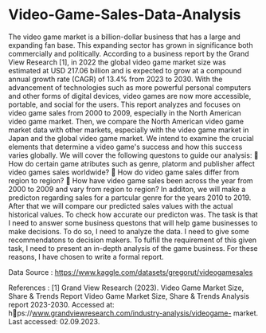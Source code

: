 # Video-Game-Sales-Data-Analysis

The video game market is a billion-dollar business that has a large and expanding fan base. This expanding sector
has grown in significance both commercially and politically. According to a business report by the Grand View
Research [1], in 2022 the global video game market size was estimated at USD 217.06 billion and is expected to
grow at a compound annual growth rate (CAGR) of 13.4% from 2023 to 2030. With the advancement of
technologies such as more powerful personal computers and other forms of digital devices, video games are now
more accessible, portable, and social for the users.
This report analyzes and focuses on video game sales from 2000 to 2009, especially in the North American video
game market. Then, we compare the North American video game market data with other markets, especially
with the video game market in Japan and the global video game market. We intend to examine the crucial
elements that determine a video game's success and how this success varies globally. We will cover the following
questons to guide our analysis:
 How do certain game atributes such as genre, platorm and publisher affect video games sales
worldwide?
 How do video game sales differ from region to region?
 How have video game sales been across the year from 2000 to 2009 and vary from region to region?
In additon, we will make a predicton regarding sales for a partcular genre for the years 2010 to 2019. After that
we will compare our predicted sales values with the actual historical values. To check how accurate our
predicton was.
The task is that I need to answer some business questons that will help game businesses to make decisions. To
do so, I need to analyze the data. I need to give some recommendatons to decision makers. To fulfill the
requirement of this given task, I need to present an in-depth analysis of the game business. For these reasons, I
have chosen to write a formal report.

Data Source : https://www.kaggle.com/datasets/gregorut/videogamesales

References :
[1] Grand View Research (2023). Video Game Market Size, Share & Trends Report Video Game Market Size, Share
& Trends Analysis report 2023-2030. Accessed at: h􀆩ps://www.grandviewresearch.com/industry-analysis/videogame-
market. Last accessed: 02.09.2023.
